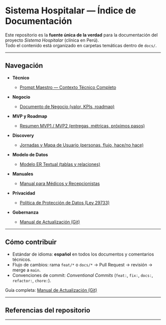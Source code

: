 # Sistema Hospitalar — Índice de Documentación

Este repositorio es la **fuente única de la verdad** para la documentación del proyecto *Sistema Hospitalar* (clínica en Perú).  
Todo el contenido está organizado en carpetas temáticas dentro de `docs/`.

---

## Navegación

- **Técnico**
  - [Prompt Maestro — Contexto Técnico Completo](01-tecnico/Prompt-Maestro-Sistema-Hospitalar.md)

- **Negocio**
  - [Documento de Negocio (valor, KPIs, roadmap)](02-negocio/Documento-de-Negocio.md)

- **MVP y Roadmap**
  - [Resumen MVP1 / MVP2 (entregas, métricas, próximos pasos)](03-mvp/Resumen-MVP1-MVP2.md)

- **Discovery**
  - [Jornadas y Mapa de Usuario (personas, flujo, hace/no hace)](04-discovery/Jornadas-y-Mapa-de-Usuario.md)

- **Modelo de Datos**
  - [Modelo ER Textual (tablas y relaciones)](05-modelo-datos/Modelo-ER-Textual.md)

- **Manuales**
  - [Manual para Médicos y Recepcionistas](06-manual-uso/Manual-Medicos-Recepcionistas.md)

- **Privacidad**
  - [Política de Protección de Datos (Ley 29733)](07-privacidad/Politica-Proteccion-de-Datos.md)

- **Gobernanza**
  - [Manual de Actualización (Git)](00-gobernanza/Manual-Actualizacion-Git.md)

---

## Cómo contribuir

- Estándar de idioma: **español** en todos los documentos y comentarios técnicos.
- Flujo de cambios: rama `feat/*` o `docs/*` → Pull Request → revisión → merge a `main`.
- Convenciones de commit: *Conventional Commits* (`feat:`, `fix:`, `docs:`, `refactor:`, `chore:`).

Guía completa: [Manual de Actualización (Git)](00-gobernanza/Manual-Actualizacion-Git.md)

---

## Referencias del repositorio

<!--
- [README (raíz del repo)](../README.md)
- [CHANGELOG (histórico de versiones)](../CHANGELOG.md) XX
-->
---
